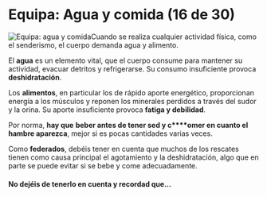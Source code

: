 # Equipa: Agua y comida (16 de 30)

![Equipa: agua y comida](./gps_files/AGUA.jpg)Cuando se realiza cualquier actividad física, como el senderismo, el cuerpo demanda agua y alimento.

El **agua** es un elemento vital, que el cuerpo consume para mantener su actividad, evacuar detritos y refrigerarse. Su consumo insuficiente provoca **deshidratación**.

Los **alimentos**, en particular los de rápido aporte energético, proporcionan energía a los músculos y reponen los minerales perdidos a través del sudor y la orina. Su aporte insuficiente provoca **fatiga y debilidad**.

Por norma, **hay que** **beber antes de tener sed y c****omer en cuanto el hambre aparezca**, mejor si es pocas cantidades varias veces.

Como **federados**, debéis tener en cuenta que muchos de los rescates tienen como causa principal el agotamiento y la deshidratación, algo que en parte se puede evitar si se bebe y come adecuadamente.

#### No dejéis de tenerlo en cuenta y recordad que...